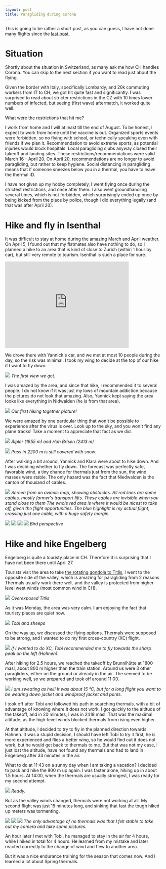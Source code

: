 ```yaml
---
layout: post
title: Paragliding during Corona
---
```



This is going to be rather a short post, as you can guess, I have not done many flights since the [last post](https://bender250.github.io/Paragliding_in_corona_time/).

# Situation

Shortly about the situation in Switzerland, as many ask me how CH handles Corona. You can skip to the next section if you want to read just about the flying.

Given the border with Italy, specifically Lombardy, and 20k commuting workers from IT to CH, we got hit quite fast and significantly. I was surprised to read about stricter restrictions in the CZ with 10 times lower numbers of infected, but seeing (first wave) aftermatch, it worked quite well.

What were the restrictions that hit me?

I work from home and I will at least till the end of August. To be honest, I expect to work from home until the vaccine is out.
Organized sports events were forbidden, so no flying with school, or technically speaking even with friends if we plan it.
Recommendation to avoid extreme sports, as potential injuries would block hospitals.
Local paragliding clubs anyway closed their takeoff and landing sites.
These restrictions/recommendations were valid March 16 - April 20. On April 20, recommendations are no longer to avoid paragliding, but rather to keep hygiene. Social distancing in paragliding means that if someone sneezes below you in a thermal, you have to leave the thermal :D.

I have not given up my hobby completely, I went flying once during the strictest restrictions, and once after them. I also went groundhandling several times, which is not forbidden, which surprisingly ended up once by being kicked from the place by police, though I did everything legally (and that was after April 20).

# Hike and fly in Isenthal

It was difficult to stay at home during the amazing March and April weather. On April 5, I found out that my flatmates also have nothing to do, so I planned a hike to an area that is kind of close to Zurich (within 1 hour by car), but still very remote to tourism. Isenthal is such a place for sure.

<iframe style="border:none" src="https://en.frame.mapy.cz/s/mokefevaco" width="400" height="280" frameborder="0"></iframe>

We drove there with Yannick's car, and we met at most 10 people during the day, so the risk was minimal. I took my wing to decide at the top of our hike if I want to fly down.

![](https://lh3.googleusercontent.com/7EHIG_pu3U0jd43i165ngE98sCe3o6CqcCTtjWPUz84rxGrDDmAqnpgljSlvJ0hZy6lhnVPs3LC5MQ2NZS2vO01wRSFZ2JmMjn-09oOvWXs1Pb4bvPbsSAFQ2svMGLJzjyiiadUaLF8=w2160-h1440-no)
*The first view we got.*

I was amazed by the area, and since that hike, I recommended it to several people. I do not know if it was just my lows of mountain addiction because the pictures do not look that amazing. Also, Yannick kept saying the area looks like everything in Nidwalden (he is from that area).

![](https://lh3.googleusercontent.com/uu3sx0aLHfOS_RcSRIUyLZ14el4_VRoGrPeQ_vQ9vA7wrDRMqprxRQDbN5d-bDzuYRm1m_atmhANr9H4XK3I_ndgUAlIYfgAh93kcg_ukbl3XxMJp4uoZx-zQghHitVhT02pgMTh0dw=w2160-h1440-no)
*Our first hiking together picture!*

We were amazed by one particular thing that won't be possible to experience after the virus is over. Look up to the sky, and you won't find any plane tracks! Take a moment to appreciate that fact as we did.

![](https://lh3.googleusercontent.com/aWxHlgsFquOyObTab32h1z4hDEXVxAtn6C7uIUC4UpKm8hRMIe3lHiKSneha8L5JSMmz73SnUytT8-XN8NuJiUNwBLaWSkloIzfbKvtK-_i6RNUn6G8Z1mHW67cGn0w37iyFpOoGIWI=w585-h390-no)
*Älpler (1855 m) and Hoh Brisen (2413 m)*

![](https://lh3.googleusercontent.com/nfOGBwlGe6dYnDmirApICbzDlz5HyoDm7mBCgvB8eI9d1ltIEpxJtLf-jLbaPF4s3CCeCLTKpdrCxCokq61ACgExt64jSA3bKHtwia372mbn6dJr9VdVYrY72og9cVCvTP2yRbHrAmE=w960-h1440-no)
*Pass in 2200 m is still covered with snow.*

After walking a bit around, Yannick and Klara were about to hike down. And I was deciding whether to fly down. The forecast was perfectly safe, favorable wind, a tiny chance for thermals just from the sun, the wind masses were stable. The only hazard was the fact that Niedwalden is the canton of thousand of cables.

![](https://lh3.googleusercontent.com/pw/ACtC-3df0W8qTQKTkUFTfccHoEbvspiAStDx655qxeHbWxzrf1V5Pkq8uPZ9MwyurdCiv_KVgV05pMnv9mdSBdz50bNp4VyTD6nhj91mhohQfRXua-kWn22GsAh5-5JBpiwFZiHTZ_Az-i2R7jFg-Igajk-CsA=w1018-h457-no)
*Screen from an avionic map, showing obstacles. All red lines are some cables, mostly farmer's transport lifts. These cables are invisible when you stand close to them The whole red area is where it would be nicest to take off, given the flight opportunities. The blue highlight is my actual flight, crossing just one cable, with a huge safety margin.*

![](https://lh3.googleusercontent.com/pw/ACtC-3driNbCRHUVuFkY_QlKpR-xwHPK6xXYWsr6Hj6Y-UUDonkftq4y4ikCWt4Llr9VCs3VkuL5_HNok9r06BTnBrh13YvUQDBwRpdrhxuzwIrgd7fAeoxT5oEW1QEivwIZXKk6IkA87m_LWfl45xgizUsqAg=w2160-h1440-no)
![](https://lh3.googleusercontent.com/pw/ACtC-3eBU0OjsIzrAgfJkrECs-KrZJefUzgcBGf9EISPzrqwXNNkOD2IVDJCK5zkMfP45lx3PDezCKeRJ2v-s6BpxoNweYrI01FXsRKn2ccwhfOcBVeamwgHTIJV4L3lQUsc3esSDmOjOYobSo-L8tdXPGG4Sg=w960-h1440-no)
![](https://lh3.googleusercontent.com/pw/ACtC-3dQJqvi5m4A2QRPBRk9QbgvfIRPK-vTdiQY6O_CWtsrRuEMLojMXLZStc_Cosqp6I8llIA8MPsYfG_5tu90F-tw0De7CH_oGHgwsj4OWtw9uAYd1z_Okvtba_bLyivO9P0rDahllTEIKoTA0a-nM4BZSg=w2160-h1440-no)
![](https://lh3.googleusercontent.com/pw/ACtC-3c7IffkMULAC8YrfHxRJIMim2BxZ5NnGkjvcBvZps0LU0P7c_FT6JDI6ffHwMhfWCB1Y8AmmFuqWXG4sIKhZeazPOYsUXy3RmK16sT_pRwApDyQFvLYG3-0zX-1Ul-4XE9c6UTRcZTrG3xK4BjrNbToLA=w960-h1440-no)
*Bird perspective*

# Hike and hike Engelberg

Engelberg is quite a touristy place in CH. Therefore it is surprising that I have not been there until April 27.

Tourists visit the area to take [the rotating gondola to Titlis](https://www.titlis.ch/en/activity/detail/titlis-rotair/4485/60698), I went to the opposite side of the valley, which is amazing for paragliding from 2 reasons. Thermals usually work there well, and the valley is protected from higher-level west winds (most common wind in CH).

![](https://lh3.googleusercontent.com/pw/ACtC-3f0VODLYdYFQzaU25awL2J76mmfrkLArFaldVEXPlVtU45tLcp3fIsakjisTjh5nJvUSeeNTeulJqFNjNRE12eXDGHpZFyOkNKdzVvCZ8HCj_EsmqhfWJ-ozUexqw5pKtpbOC5rblBn6xBwCYM5bP1_6g=w2160-h1440-no)
*Overexposed Titlis*

As it was Monday, the area was very calm. I am enjoying the fact that touristy places are quiet now.

![](https://lh3.googleusercontent.com/pw/ACtC-3cGQnwLY0xNpyw2z5gYLzbATX6n-ClQgqfplYktvvNSr1CtFuLa_4iZEmpU0cQjDE_wA3O_F6OR55qmb-Jh5cZIY1HJ_0FVGhtkghA6f908xmZ8K9kNgzw6mLeQ3bYPS8Z9JwrMlQP68stc3_HjkLQwuQ=w2160-h1440-no)
*Tobi and sheeps*

On the way up, we discussed the flying options. Thermals were supposed to be strong, and I wanted to do my first cross-country (XC) flight.

![](https://lh3.googleusercontent.com/pw/ACtC-3fHYcbmcHKk5q2SnRhBgPLxxTdtax0iO50jYSHfbd2a8peVom9qfxTigksjZ8m-M4GUTEIUh3DFIQ_A_-fwihgzHHvMbythIN3CjZo7JVM4Zv_2ZATeYq2lqg7d7I5U2B9JM-CsHGDLTk4wlALcomqk7g=w1920-h1440-no)
*If I wanted to do XC, Tobi recommended me to fly towards the sharp peak on the left (Hahnen).*

After hiking for 2.5 hours, we reached the takeoff by Brunnihütte at 1800 masl, about 800 m higher than the train station. Around us were 3 other paragliders, either on the ground or already in the air. The seemed to be working well, so we prepared and took off around 11:00.

![](https://lh3.googleusercontent.com/pw/ACtC-3cbMs9GKShVwG7i1gC4EhPvsXHqQTjGq6pRBO6-JW0dtZdwhZy393Tk-uB1bqWKcFwT82hl3JyQ02azRQBi1YhJeRBBDEp7vY-jaWYBTaQ5MsqyRAcy8cAW1zUNQwQcDgm0lob7-TZ43P2NCxD04tfLMg=w2160-h1440-no)
*I am sweating as hell! It was about 15 °C, but for a long flight you want to be wearing down jacket and windproof jacket and pants.*

I took off after Tobi and followed his path in searching thermals, with a bit of advantage of knowing where it does not work. I got quickly to the altitude of the takeoff, and in 20 minutes, I was in 2418 masl. That was the maximal altitude, as the high-level winds blocked thermals from rising even higher.

At that altitude, I decided to try to fly in the planned direction towards Hahnen. It was a stupid decision, I should have left Tobi to try it first, he is more experienced and flies a better wing, so he would find out it does not work, but he would get back to thermals to me. But that was not my case, I just lost the altitude, have not found any thermals and had to land in Engelberg after 33 minutes in the air.

What to do at 11:43 on a sunny day when I am taking a vacation? I decided to pack and hike the 800 m up again. I was faster alone, hiking up in about 1.5 hours. At 14:00, when the thermals are usually strongest, I was ready for my second attempt.

![](https://lh3.googleusercontent.com/pw/ACtC-3fPSUFBdnR47XdH-6IKm1V1H0SuyKs6f4AVVaqqdIMfIeBxo3eBPf6lk-Xc8OHI5kfoKZcDtPM_NYDeWlplSwcxvl_GrtBpNfekk3gnL63Vc_XMlFovJXN0AzNxLdeYVsf5lsSs-nt7xdWMJT-fsRlaLw=w1920-h1440-no)
*Ready.*

But as the valley winds changed, thermals were not working at all. My second flight was just 15 minutes long, and sinking that fast the tough hiked up meters was tormenting.

![](https://lh3.googleusercontent.com/pw/ACtC-3cCuagPaBPeE5KU_dSM84jLCzda1OZjp7iWEOgBlvDWHl4BGNwQzELlvAHCj4oX5GO0A-YbK4eo2H2m7dFfAjNxuGSIfB7RICgaml7qrQlwk0m2_ugSrzohaWZsYPKMjLUH29IJwAzrvtJHoe6lKXC5XA=w2160-h1440-no)
![](https://lh3.googleusercontent.com/pw/ACtC-3dgxzKIMT0w-Elt-5tTWH3uZX99VlT9PXx8p_8zi6RlycfRF8xy_sb_hm8eAU_6k2sJVh-z-X99w8Y9AFmh__SKZ_AEdjBhq0olS8WorSemL3ArHEi5ttE8s0LGsObY46MNJDvKwra5crC2vrwi5NAb4g=w2160-h1440-no)
![](https://lh3.googleusercontent.com/pw/ACtC-3dtVk6X3ct8yWqn7MUtNCW58rjOrODyCGslVN2ej0N_OrOPrKciAxQrtGzKaSV6cGLaumZNxMsl0fUxhoOVquGsOysd9w5wWm4PbpHIQAulTgG2jr6PMfO__XmYMsw8-bRaK3q3f37Ey0DNVrfI7JNQkg=w2160-h1440-no)
*The only advantage of no thermals was that I felt stable to take out my camera and take some pictures.*

An hour later I met with Tobi, he managed to stay in the air for 4 hours, while I hiked in total for 4 hours. He learned from my mistake and later reacted correctly to the change of wind and flew to another area.

But it was a nice endurance training for the season that comes now. And I learned a lot about Spring thermals.


